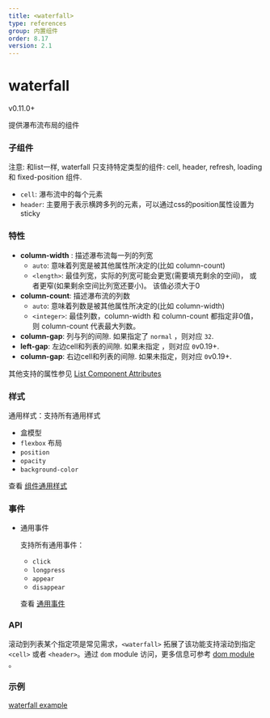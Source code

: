 ```yaml
---
title: <waterfall>
type: references
group: 内置组件
order: 8.17
version: 2.1
---
```


# waterfall

<span class="weex-version">v0.11.0+</span>

提供瀑布流布局的组件

### 子组件

注意:  和list一样, waterfall 只支持特定类型的组件: cell, header, refresh, loading 和 fixed-position 组件.

- `cell`: 瀑布流中的每个元素
- `header`: 主要用于表示横跨多列的元素，可以通过css的position属性设置为sticky

### 特性

- **column-width** : 描述瀑布流每一列的列宽
  - `auto`: 意味着列宽是被其他属性所决定的(比如 column-count)
  - `<length>`: 最佳列宽，实际的列宽可能会更宽(需要填充剩余的空间)， 或者更窄(如果剩余空间比列宽还要小)。 该值必须大于0
- **column-count**: 描述瀑布流的列数
  - `auto`: 意味着列数是被其他属性所决定的(比如 column-width)
  - `<integer>`: 最佳列数，column-width 和  column-count 都指定非0值， 则 column-count 代表最大列数。
- **column-gap**: 列与列的间隙. 如果指定了 `normal` ，则对应 `32`.
- **left-gap**: 左边cell和列表的间隙. 如果未指定 ，则对应 `0`<span class="api-version">v0.19+</span>.
- **column-gap**: 右边cell和列表的间隙. 如果未指定，则对应 `0`<span class="api-version">v0.19+</span>.

其他支持的属性参见 [List Component Attributes](./list.html)

### 样式

通用样式：支持所有通用样式

- 盒模型
- `flexbox` 布局
- `position`
- `opacity`
- `background-color`

查看 [组件通用样式](../common-style.html)

### 事件

- 通用事件

  支持所有通用事件：

  - `click`
  - `longpress`
  - `appear`
  - `disappear`

  查看 [通用事件](../common-event.html)

### API

滚动到列表某个指定项是常见需求，`<waterfall>` 拓展了该功能支持滚动到指定 `<cell>` 或者 `<header>`。通过 `dom` module 访问，更多信息可参考 [dom module](../modules/dom.html) 。

### 示例

[waterfall example](http://dotwe.org/vue/7a9195643e9e8da352b0d879cdbe68c0)
